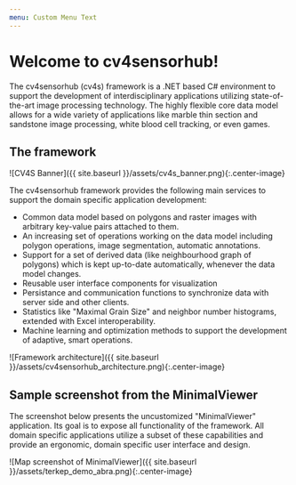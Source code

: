 ```yaml
---
menu: Custom Menu Text
---
```


# Welcome to cv4sensorhub!

The cv4sensorhub (cv4s) framework is a .NET based C# environment to support the development of interdisciplinary applications utilizing state-of-the-art image processing technology. The highly flexible core data model allows for a wide variety of applications like marble thin section and sandstone image processing, white blood cell tracking, or even games.

## The framework

![CV4S Banner]({{ site.baseurl }}/assets/cv4s_banner.png){:.center-image}

The cv4sensorhub framework provides the following main services to support the domain specific application development:

  * Common data model based on polygons and raster images with arbitrary key-value pairs attached to them.
  * An increasing set of operations working on the data model including polygon operations, image segmentation, automatic annotations.
  * Support for a set of derived data (like neighbourhood graph of polygons) which is kept up-to-date automatically, whenever the data model changes.
  * Reusable user interface components for visualization
  * Persistance and communication functions to synchronize data with server side and other clients.
  * Statistics like "Maximal Grain Size" and neighbor number histograms, extended with Excel interoperability.
  * Machine learning and optimization methods to support the development of adaptive, smart operations.

![Framework architecture]({{ site.baseurl }}/assets/cv4sensorhub_architecture.png){:.center-image}

## Sample screenshot from the MinimalViewer

The screenshot below presents the uncustomized "MinimalViewer" application. Its goal is to expose all functionality of the framework. All domain specific applications utilize a subset of these capabilities and provide an ergonomic, domain specific user interface and design.

![Map screenshot of MinimalViewer]({{ site.baseurl }}/assets/terkep_demo_abra.png){:.center-image}
